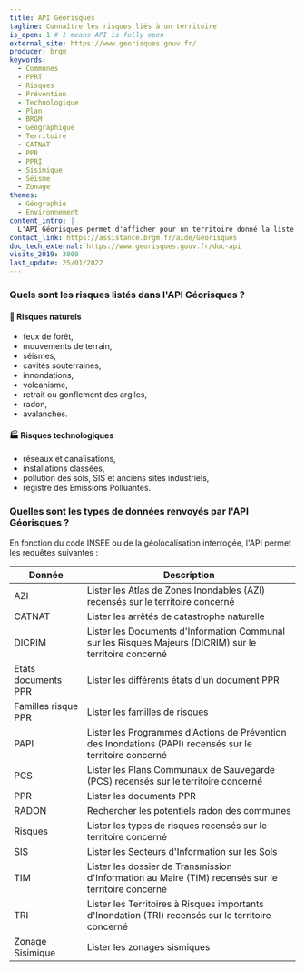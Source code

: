 ```yaml
---
title: API Géorisques
tagline: Connaître les risques liés à un territoire
is_open: 1 # 1 means API is fully open
external_site: https://www.georisques.gouv.fr/
producer: brgm
keywords:
  - Communes
  - PPRT
  - Risques
  - Prévention
  - Technologique
  - Plan
  - BRGM
  - Géographique
  - Territoire
  - CATNAT
  - PPR
  - PPRI
  - Sisimique
  - Séisme
  - Zonage
themes:
  - Géographie
  - Environnement
content_intro: |
  L'API Géorisques permet d'afficher pour un territoire donné la liste des données et documents relatifs aux risques naturels et technologiques existants.
contact_link: https://assistance.brgm.fr/aide/Georisques
doc_tech_external: https://www.georisques.gouv.fr/doc-api
visits_2019: 3000
last_update: 25/01/2022
---
```


### Quels sont les risques listés dans l'API Géorisques ?

#### 🌳 Risques naturels

- feux de forêt,
- mouvements de terrain,
- séismes,
- cavités souterraines,
- innondations,
- volcanisme,
- retrait ou gonflement des argiles,
- radon,
- avalanches.

#### 🏭 Risques technologiques

- réseaux et canalisations,
- installations classées,
- pollution des sols, SIS et anciens sites industriels,
- registre des Emissions Polluantes.

### Quelles sont les types de données renvoyés par l'API Géorisques ?

En fonction du code INSEE ou de la géolocalisation interrogée, l'API permet les requêtes suivantes :

| Donnée      | Description                                                                                                            |
| ----------- | ---------------------------------------------------------------------------------------------------------------------- |
| AZI         | Lister les Atlas de Zones Inondables (AZI) recensés sur le territoire concerné                                         |
| CATNAT      | Lister les arrêtés de catastrophe naturelle                                                                            |
| DICRIM      | Lister les Documents d'Information Communal sur les Risques Majeurs (DICRIM) sur le territoire concerné                |
| Etats documents PPR  | Lister les différents états d'un document PPR                                                                 |
| Familles risque PPR  | Lister les familles de risques                                                                                |
| PAPI        | Lister les Programmes d'Actions de Prévention des Inondations (PAPI) recensés sur le territoire concerné               |
| PCS         | Lister les Plans Communaux de Sauvegarde (PCS) recensés sur le territoire concerné                                     |
| PPR         | Lister les documents PPR                                                                                               |
| RADON       | Rechercher les potentiels radon des communes                                                                           |
| Risques     | Lister les types de risques recensés sur le territoire concerné                                                        |
| SIS         | Lister les Secteurs d'Information sur les Sols                                                                         |
| TIM         | Lister les dossier de Transmission d'Information au Maire (TIM) recensés sur le territoire concerné                    |
| TRI         | Lister les Territoires à Risques importants d'Inondation (TRI) recensés sur le territoire concerné                     |
| Zonage Sisimique     | Lister les zonages sismiques                                                                                  |
